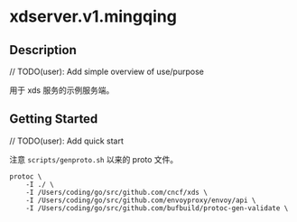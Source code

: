 # xdserver.v1.mingqing

## Description

// TODO(user): Add simple overview of use/purpose

用于 xds 服务的示例服务端。

## Getting Started

// TODO(user): Add quick start

注意 `scripts/genproto.sh` 以来的 proto 文件。

```text
protoc \
    -I ./ \
    -I /Users/coding/go/src/github.com/cncf/xds \
    -I /Users/coding/go/src/github.com/envoyproxy/envoy/api \
    -I /Users/coding/go/src/github.com/bufbuild/protoc-gen-validate \
```
